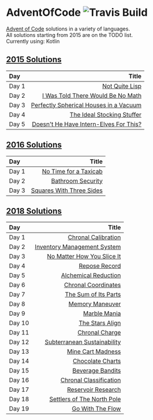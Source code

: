 # AdventOfCode ![Travis Build](https://travis-ci.org/CoreyShupe/AdventOfCode.svg?branch=master)
[Advent of Code](https://adventofcode.com) solutions in a variety of languages.<br/>
All solutions starting from 2015 are on the TODO list.<br/>
Currently using: Kotlin<br/>
## [2015 Solutions](https://adventofcode.com/2015)
|Day|Title|
|:---|---:|
|Day 1|[Not Quite Lisp](jvm/main/kotlin/com/github/coreyshupe/adventofcode/y2015/Day1.kt)|
|Day 2|[I Was Told There Would Be No Math](jvm/main/kotlin/com/github/coreyshupe/adventofcode/y2015/Day2.kt)|
|Day 3|[Perfectly Spherical Houses in a Vacuum](jvm/main/kotlin/com/github/coreyshupe/adventofcode/y2015/Day3.kt)|
|Day 4|[The Ideal Stocking Stuffer](jvm/main/kotlin/com/github/coreyshupe/adventofcode/y2015/Day4.kt)|
|Day 5|[Doesn't He Have Intern-Elves For This?](jvm/main/kotlin/com/github/coreyshupe/adventofcode/y2015/Day5.kt)|
## [2016 Solutions](https://adventofcode.com/2016)
|Day|Title|
|:---|---:|
|Day 1|[No Time for a Taxicab](jvm/main/kotlin/com/github/coreyshupe/adventofcode/y2016/Day1.kt)|
|Day 2|[Bathroom Security](jvm/main/kotlin/com/github/coreyshupe/adventofcode/y2016/Day2.kt)|
|Day 3|[Squares With Three Sides](jvm/main/kotlin/com/github/coreyshupe/adventofcode/y2016/Day3.kt)|
## [2018 Solutions](https://adventofcode.com/2018)
|Day|Title|
|:---|---:|
|Day 1|[Chronal Calibration](project_mds/2018/Chronal%20Calibration-1.md)|
|Day 2|[Inventory Management System](jvm/main/kotlin/com/github/coreyshupe/adventofcode/y2018/Day2.kt)|
|Day 3|[No Matter How You Slice It](jvm/main/kotlin/com/github/coreyshupe/adventofcode/y2018/Day3.kt)|
|Day 4|[Repose Record](jvm/main/kotlin/com/github/coreyshupe/adventofcode/y2018/Day4.kt)|
|Day 5|[Alchemical Reduction](jvm/main/kotlin/com/github/coreyshupe/adventofcode/y2018/Day5.kt)|
|Day 6|[Chronal Coordinates](jvm/main/kotlin/com/github/coreyshupe/adventofcode/y2018/Day6.kt)|
|Day 7|[The Sum of Its Parts](jvm/main/kotlin/com/github/coreyshupe/adventofcode/y2018/Day7.kt)|
|Day 8|[Memory Maneuver](jvm/main/kotlin/com/github/coreyshupe/adventofcode/y2018/Day8.kt)|
|Day 9|[Marble Mania](jvm/main/kotlin/com/github/coreyshupe/adventofcode/y2018/Day9.kt)|
|Day 10|[The Stars Align](jvm/main/kotlin/com/github/coreyshupe/adventofcode/y2018/Day10.kt)|
|Day 11|[Chronal Charge](jvm/main/kotlin/com/github/coreyshupe/adventofcode/y2018/Day11.kt)|
|Day 12|[Subterranean Sustainability](jvm/main/kotlin/com/github/coreyshupe/adventofcode/y2018/Day12.kt)|
|Day 13|[Mine Cart Madness](jvm/main/kotlin/com/github/coreyshupe/adventofcode/y2018/Day13.kt)|
|Day 14|[Chocolate Charts](jvm/main/kotlin/com/github/coreyshupe/adventofcode/y2018/Day14.kt)|
|Day 15|[Beverage Bandits](jvm/main/kotlin/com/github/coreyshupe/adventofcode/y2018/Day15.kt)|
|Day 16|[Chronal Classification](jvm/main/kotlin/com/github/coreyshupe/adventofcode/y2018/Day16.kt)|
|Day 17|[Reservoir Research](jvm/main/kotlin/com/github/coreyshupe/adventofcode/y2018/Day17.kt)|
|Day 18|[Settlers of The North Pole](jvm/main/kotlin/com/github/coreyshupe/adventofcode/y2018/Day18.kt)|
|Day 19|[Go With The Flow](jvm/main/kotlin/com/github/coreyshupe/adventofcode/y2018/Day19.kt)|